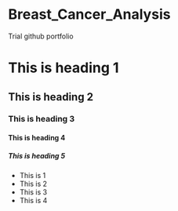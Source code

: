 # Breast_Cancer_Analysis
Trial github portfolio

# This is heading 1
## This is heading 2
### This is heading 3
#### This is heading 4
##### This is heading 5

- This is 1
- This is 2
- This is 3
- This is 4

